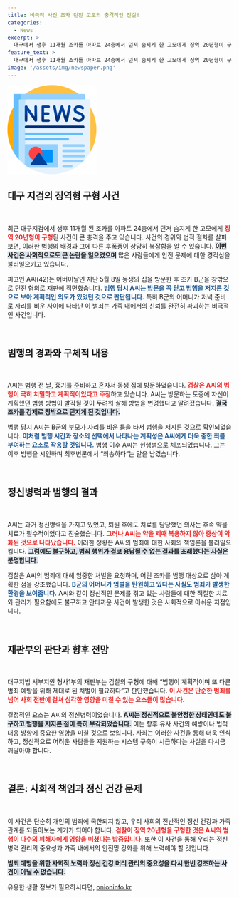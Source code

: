 ```yaml
---
title: 비극적 사건 조카 던진 고모의 충격적인 진실!
categories:
  - News
excerpt: >
  대구에서 생후 11개월 조카를 아파트 24층에서 던져 숨지게 한 고모에게 징역 20년형이 구형됐다. 계획적이고 치밀한 범행, 정신병력과 약물 복용 중단 사실이 검찰의 엄벌 요청 이유로 작용했다.
feature_text: >
  대구에서 생후 11개월 조카를 아파트 24층에서 던져 숨지게 한 고모에게 징역 20년형이 구형됐다. 계획적이고 치밀한 범행, 정신병력과 약물 복용 중단 사실이 검찰의 엄벌 요청 이유로 작용했다.
image: '/assets/img/newspaper.png'
---
```


<p><img src="/assets/img/newspaper.png" alt="kimp 속보" /></p>

<h2 data-ke-size="size26">대구 지검의 징역형 구형 사건</h2>

<p data-ke-size="size16">&nbsp;</p> 

<p data-ke-size="size16">최근 대구지검에서 생후 11개월 된 조카를 아파트 24층에서 던져 숨지게 한 고모에게 <b><span style="color: #ee2323;">징역 20년형이 구형</span></b>된 사건이 큰 충격을 주고 있습니다. 사건의 경위와 법적 절차를 살펴보면, 이러한 범행의 배경과 그에 따른 후폭풍이 상당히 복잡함을 알 수 있습니다. <b><span style="background-color: #21538527;">이번 사건은 사회적으로도 큰 논란을 일으켰으며</span></b> 많은 사람들에게 안전 문제에 대한 경각심을 불러일으키고 있습니다. </p>

<p data-ke-size="size16">피고인 A씨(42)는 어버이날인 지난 5월 8일 동생의 집을 방문한 후 조카 B군을 창밖으로 던진 혐의로 재판에 직면했습니다. <b><span style="color: #1a5490;">범행 당시 A씨는 방문을 꼭 닫고 범행을 저지른 것으로 보아 계획적인 의도가 있었던 것으로 판단됩니다.</span></b> 특히 B군의 어머니가 저녁 준비로 자리를 비운 사이에 나타난 이 범죄는 가족 내에서의 신뢰를 완전히 파괴하는 비극적인 사건입니다.</p>

<p data-ke-size="size16">&nbsp;</p>

<h2 data-ke-size="size26">범행의 경과와 구체적 내용</h2>

<p data-ke-size="size16">&nbsp;</p>

<p data-ke-size="size16">A씨는 범행 전 날, 흉기를 준비하고 혼자서 동생 집에 방문하였습니다. <b><span style="color: #ee2323;">검찰은 A씨의 범행이 극히 치밀하고 계획적이었다고 주장</span></b>하고 있습니다. A씨는 방문하는 도중에 자신이 계획했던 범행 방법이 발각될 것이 두려워 살해 방법을 변경했다고 알려졌습니다. <b><span style="background-color: #21538527;">결국 조카를 강제로 창밖으로 던지게 된 것입니다.</span></b> </p>

<p data-ke-size="size16">범행 당시 A씨는 B군의 부모가 자리를 비운 틈을 타서 범행을 저지른 것으로 확인되었습니다. <b><span style="color: #1a5490;">이처럼 범행 시간과 장소의 선택에서 나타나는 계획성은 A씨에게 더욱 중한 죄를 부여하는 요소로 작용할 것입니다.</span></b> 범행 이후 A씨는 현행범으로 체포되었습니다. 그는 이후 범행을 시인하며 최후변론에서 “죄송하다”는 말을 남겼습니다.</p>

<p data-ke-size="size16">&nbsp;</p>

<h2 data-ke-size="size26">정신병력과 범행의 결과</h2>

<p data-ke-size="size16">&nbsp;</p>

<p data-ke-size="size16">A씨는 과거 정신병력을 가지고 있었고, 퇴원 후에도 치료를 담당했던 의사는 후속 약물 치료가 필수적이었다고 진술했습니다. <b><span style="color: #ee2323;">그러나 A씨는 약을 제때 복용하지 않아 증상이 악화된 것으로 나타났습니다.</span></b> 이러한 정황은 A씨의 범죄에 대한 사회의 책임론을 불러일으킵니다. <b><span style="background-color: #21538527;">그럼에도 불구하고, 범죄 행위가 결코 용납될 수 없는 결과를 초래했다는 사실은 분명합니다.</span></b></p>

<p data-ke-size="size16">검찰은 A씨의 범죄에 대해 엄중한 처벌을 요청하며, 어린 조카를 범행 대상으로 삼아 계획한 점을 강조했습니다. <b><span style="color: #1a5490;">B군의 어머니가 엄벌을 탄원하고 있다는 사실도 범죄가 발생한 환경을 보여줍니다.</span></b> A씨와 같이 정신적인 문제를 겪고 있는 사람들에 대한 적절한 치료와 관리가 필요함에도 불구하고 안타까운 사건이 발생한 것은 사회적으로 아쉬운 지점입니다.</p>

<p data-ke-size="size16">&nbsp;</p>

<h2 data-ke-size="size26">재판부의 판단과 향후 전망</h2>

<p data-ke-size="size16">&nbsp;</p>

<p data-ke-size="size16">대구지법 서부지원 형사1부의 재판부는 검찰의 구형에 대해 “범행이 계획적이며 또 다른 범죄 예방을 위해 제대로 된 처벌이 필요하다”고 판단했습니다. <b><span style="color: #ee2323;">이 사건은 단순한 범죄를 넘어 사회 전반에 걸쳐 심각한 영향을 미칠 수 있는 요소들이 많습니다.</span></b>  </p>

<p data-ke-size="size16">결정적인 요소는 A씨의 정신병력이었습니다. <b><span style="background-color: #21538527;">A씨는 정신적으로 불안정한 상태인데도 불구하고 범행을 저지른 점이 특히 부각되었습니다.</span></b> 이는 향후 유사 사건의 예방이나 법적 대응 방향에 중요한 영향을 미칠 것으로 보입니다. 사회는 이러한 사건을 통해 더욱 인식하고, 정신적으로 어려운 사람들을 지원하는 시스템 구축이 시급하다는 사실을 다시금 깨달아야 합니다.</p>

<p data-ke-size="size16">&nbsp;</p>

<h2 data-ke-size="size26">결론: 사회적 책임과 정신 건강 문제</h2>

<p data-ke-size="size16">&nbsp;</p>

<p data-ke-size="size16">이 사건은 단순히 개인의 범죄에 국한되지 않고, 우리 사회의 전반적인 정신 건강과 가족 관계를 되돌아보는 계기가 되어야 합니다. <b><span style="color: #ee2323;">검찰이 징역 20년형을 구형한 것은 A씨의 범행이 다수의 피해자에게 영향을 미쳤다는 방증입니다.</span></b> 또한 이 사건을 통해 우리는 정신 병력 관리의 중요성과 가족 내에서의 안전망 강화를 위해 노력해야 할 것입니다.</p>

<p data-ke-size="size16"><b><span style="background-color: #21538527;">범죄 예방을 위한 사회적 노력과 정신 건강 머리 관리의 중요성을 다시 한번 강조하는 사건이 아닐 수 없습니다.</span></b></p>
유용한 생활 정보가 필요하시다면, <a href="https://onioninfo.kr" rel="dofollow">onioninfo.kr</a>


